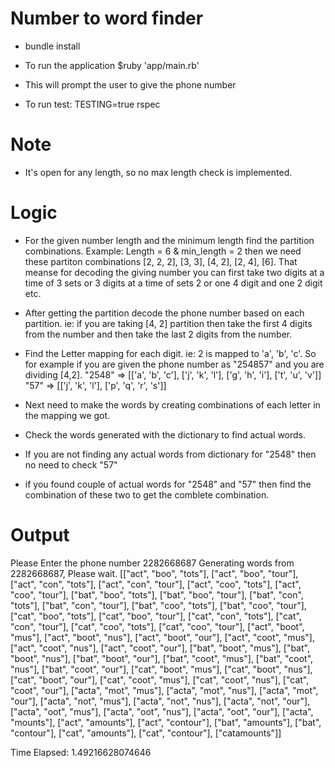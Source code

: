 # Number to word finder

* bundle install

* To run the application $ruby 'app/main.rb'

* This will prompt the user to give the phone number

* To run test: TESTING=true rspec

# Note

* It's open for any length, so no max length check is implemented.

# Logic

* For the given number length and the minimum length find the partition combinations. 
Example: Length = 6 & min_length = 2 then we need these partiton combinations
[2, 2, 2], [3, 3], [4, 2], [2, 4], [6]. 
That meanse for decoding the giving number you can first take two digits at a time of 3 sets or 3 digits at a time of sets 2 or one 4 digit and one 2 digit etc. 

* After getting the partition decode the phone number based on each partition. ie: if you are taking [4, 2] partition then take the first 4 digits from the number and then take the last 2 digits from the number.

* Find the Letter mapping for each digit. ie: 2 is mapped to 'a', 'b', 'c'. So for example if you are given the phone number as "254857" and you are dividing [4,2]. 
"2548" => [['a', 'b', 'c'], ['j', 'k', 'l'], ['g', 'h', 'i'], ['t', 'u', 'v']]
"57" => [['j', 'k', 'l'], ['p', 'q', 'r', 's']]

* Next need to make the words by creating combinations of each letter in the mapping we got. 

* Check the words generated with the dictionary to find actual words. 

* If you are not finding any actual words from dictionary for "2548" then no need to check "57"

* if you found couple of actual words for "2548" and "57" then find the combination of these two to get the comblete combination. 

# Output

Please Enter the phone number
2282668687
Generating words from 2282668687, Please wait.
[["act", "boo", "tots"], ["act", "boo", "tour"], ["act", "con", "tots"], ["act", "con", "tour"], ["act", "coo", "tots"], ["act", "coo", "tour"], ["bat", "boo", "tots"], ["bat", "boo", "tour"], ["bat", "con", "tots"], ["bat", "con", "tour"], ["bat", "coo", "tots"], ["bat", "coo", "tour"], ["cat", "boo", "tots"], ["cat", "boo", "tour"], ["cat", "con", "tots"], ["cat", "con", "tour"], ["cat", "coo", "tots"], ["cat", "coo", "tour"], ["act", "boot", "mus"], ["act", "boot", "nus"], ["act", "boot", "our"], ["act", "coot", "mus"], ["act", "coot", "nus"], ["act", "coot", "our"], ["bat", "boot", "mus"], ["bat", "boot", "nus"], ["bat", "boot", "our"], ["bat", "coot", "mus"], ["bat", "coot", "nus"], ["bat", "coot", "our"], ["cat", "boot", "mus"], ["cat", "boot", "nus"], ["cat", "boot", "our"], ["cat", "coot", "mus"], ["cat", "coot", "nus"], ["cat", "coot", "our"], ["acta", "mot", "mus"], ["acta", "mot", "nus"], ["acta", "mot", "our"], ["acta", "not", "mus"], ["acta", "not", "nus"], ["acta", "not", "our"], ["acta", "oot", "mus"], ["acta", "oot", "nus"], ["acta", "oot", "our"], ["acta", "mounts"], ["act", "amounts"], ["act", "contour"], ["bat", "amounts"], ["bat", "contour"], ["cat", "amounts"], ["cat", "contour"], ["catamounts"]]

Time Elapsed: 1.49216628074646
 
